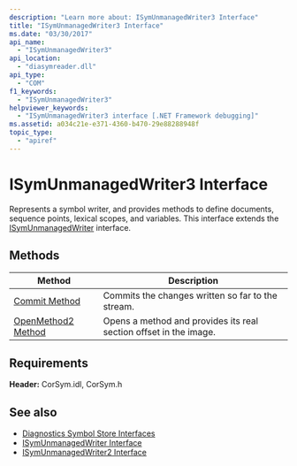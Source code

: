 ```yaml
---
description: "Learn more about: ISymUnmanagedWriter3 Interface"
title: "ISymUnmanagedWriter3 Interface"
ms.date: "03/30/2017"
api_name: 
  - "ISymUnmanagedWriter3"
api_location: 
  - "diasymreader.dll"
api_type: 
  - "COM"
f1_keywords: 
  - "ISymUnmanagedWriter3"
helpviewer_keywords: 
  - "ISymUnmanagedWriter3 interface [.NET Framework debugging]"
ms.assetid: a034c21e-e371-4360-b470-29e88288948f
topic_type: 
  - "apiref"
---
```

# ISymUnmanagedWriter3 Interface

Represents a symbol writer, and provides methods to define documents, sequence points, lexical scopes, and variables. This interface extends the [ISymUnmanagedWriter](isymunmanagedwriter-interface.md) interface.  
  
## Methods  
  
|Method|Description|  
|------------|-----------------|  
|[Commit Method](isymunmanagedwriter3-commit-method.md)|Commits the changes written so far to the stream.|  
|[OpenMethod2 Method](isymunmanagedwriter3-openmethod2-method.md)|Opens a method and provides its real section offset in the image.|  
  
## Requirements  

 **Header:** CorSym.idl, CorSym.h  
  
## See also

- [Diagnostics Symbol Store Interfaces](diagnostics-symbol-store-interfaces.md)
- [ISymUnmanagedWriter Interface](isymunmanagedwriter-interface.md)
- [ISymUnmanagedWriter2 Interface](isymunmanagedwriter2-interface.md)
